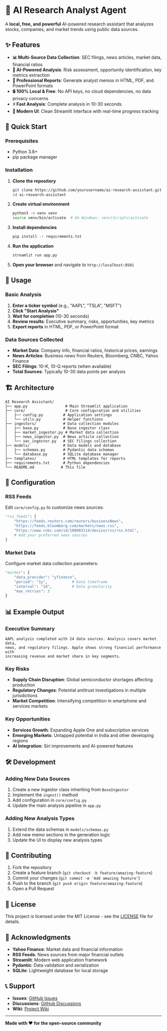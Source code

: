 # 🤖 AI Research Analyst Agent

A **local, free, and powerful** AI-powered research assistant that analyzes stocks, companies, and market trends using public data sources.

## ✨ Features

- **📊 Multi-Source Data Collection**: SEC filings, news articles, market data, financial ratios
- **🤖 AI-Powered Analysis**: Risk assessment, opportunity identification, key metrics extraction
- **📄 Professional Reports**: Generate analyst memos in HTML, PDF, and PowerPoint formats
- **🔒 100% Local & Free**: No API keys, no cloud dependencies, no data privacy concerns
- **⚡ Fast Analysis**: Complete analysis in 10-30 seconds
- **📱 Modern UI**: Clean Streamlit interface with real-time progress tracking

## 🚀 Quick Start

### Prerequisites
- Python 3.8+
- pip package manager

### Installation

1. **Clone the repository**
   ```bash
   git clone https://github.com/yourusername/ai-research-assistant.git
   cd ai-research-assistant
   ```

2. **Create virtual environment**
   ```bash
   python3 -m venv venv
   source venv/bin/activate  # On Windows: venv\Scripts\activate
   ```

3. **Install dependencies**
   ```bash
   pip install -r requirements.txt
   ```

4. **Run the application**
   ```bash
   streamlit run app.py
   ```

5. **Open your browser** and navigate to `http://localhost:8501`

## 🎯 Usage

### Basic Analysis
1. **Enter a ticker symbol** (e.g., "AAPL", "TSLA", "MSFT")
2. **Click "Start Analysis"**
3. **Wait for completion** (10-30 seconds)
4. **Review results**: Executive summary, risks, opportunities, key metrics
5. **Export reports** in HTML, PDF, or PowerPoint format

### Data Sources Collected
- **Market Data**: Company info, financial ratios, historical prices, earnings
- **News Articles**: Business news from Reuters, Bloomberg, CNBC, Yahoo Finance
- **SEC Filings**: 10-K, 10-Q reports (when available)
- **Total Sources**: Typically 10-30 data points per analysis

## 🏗️ Architecture

```
AI Research Assistant/
├── app.py                 # Main Streamlit application
├── core/                  # Core configuration and utilities
│   ├── config.py         # Application settings
│   └── utils.py          # Helper functions
├── ingestors/            # Data collection modules
│   ├── base.py           # Base ingestor class
│   ├── market_ingestor.py # Market data collection
│   ├── news_ingestor.py  # News article collection
│   └── sec_ingestor.py   # SEC filings collection
├── models/               # Data models and database
│   ├── schemas.py        # Pydantic data schemas
│   └── database.py       # SQLite database manager
├── templates/            # HTML templates for reports
├── requirements.txt      # Python dependencies
└── README.md            # This file
```

## 🔧 Configuration

### RSS Feeds
Edit `core/config.py` to customize news sources:
```python
"rss_feeds": [
    "https://feeds.reuters.com/reuters/businessNews",
    "https://feeds.bloomberg.com/markets/news.rss",
    "https://www.cnbc.com/id/100003114/device/rss/rss.html",
    # Add your preferred news sources
]
```

### Market Data
Configure market data collection parameters:
```python
"market": {
    "data_provider": "yfinance",
    "period": "1y",           # Data timeframe
    "interval": "1d",         # Data granularity
    "max_retries": 3
}
```

## 📊 Example Output

### Executive Summary
```
AAPL analysis completed with 24 data sources. Analysis covers market data, 
news, and regulatory filings. Apple shows strong financial performance with 
increasing revenue and market share in key segments.
```

### Key Risks
- **Supply Chain Disruption**: Global semiconductor shortages affecting production
- **Regulatory Changes**: Potential antitrust investigations in multiple jurisdictions
- **Market Competition**: Intensifying competition in smartphone and services markets

### Key Opportunities
- **Services Growth**: Expanding Apple One and subscription services
- **Emerging Markets**: Untapped potential in India and other developing regions
- **AI Integration**: Siri improvements and AI-powered features

## 🛠️ Development

### Adding New Data Sources
1. Create a new ingestor class inheriting from `BaseIngestor`
2. Implement the `ingest()` method
3. Add configuration in `core/config.py`
4. Update the main analysis pipeline in `app.py`

### Adding New Analysis Types
1. Extend the data schemas in `models/schemas.py`
2. Add new memo sections in the generation logic
3. Update the UI to display new analysis types

## 🤝 Contributing

1. Fork the repository
2. Create a feature branch (`git checkout -b feature/amazing-feature`)
3. Commit your changes (`git commit -m 'Add amazing feature'`)
4. Push to the branch (`git push origin feature/amazing-feature`)
5. Open a Pull Request

## 📝 License

This project is licensed under the MIT License - see the [LICENSE](LICENSE) file for details.

## 🙏 Acknowledgments

- **Yahoo Finance**: Market data and financial information
- **RSS Feeds**: News sources from major financial outlets
- **Streamlit**: Modern web application framework
- **Pydantic**: Data validation and serialization
- **SQLite**: Lightweight database for local storage

## 📞 Support

- **Issues**: [GitHub Issues](https://github.com/yourusername/ai-research-assistant/issues)
- **Discussions**: [GitHub Discussions](https://github.com/yourusername/ai-research-assistant/discussions)
- **Wiki**: [Project Wiki](https://github.com/yourusername/ai-research-assistant/wiki)

---

**Made with ❤️ for the open-source community**
